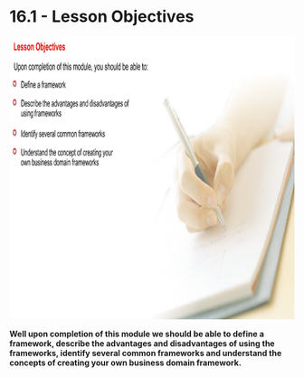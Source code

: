 # 16.1 - Lesson Objectives

<img src="/images/16_01_01.jpg" width="800" height="500">

**Well upon completion of this module we should be able to define a framework, describe the advantages and disadvantages of using the frameworks, identify several common frameworks and understand the concepts of creating your own business domain framework.**